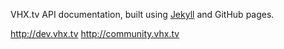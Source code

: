 VHX.tv API documentation, built using [Jekyll](https://github.com/mojombo/jekyll) and GitHub pages.

<http://dev.vhx.tv>
<http://community.vhx.tv>

